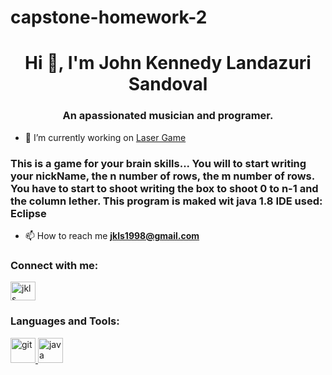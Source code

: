 # capstone-homework-2
<h1 align="center">Hi 👋, I'm John Kennedy Landazuri Sandoval</h1>
<h3 align="center">An apassionated musician and programer.</h3>

- 🔭 I’m currently working on [Laser Game](https://github.com/johnkennedyls/capstone-homework-2.git)
<h3 align="left">This is a game for your brain skills... You will to start writing your nickName, the n number of rows, the
m number of rows. You have to start to shoot writing the box to shoot 0 to n-1 and the column lether.
This program is maked wit java 1.8
IDE used: Eclipse</h3> 

- 📫 How to reach me **jkls1998@gmail.com**

<h3 align="left">Connect with me:</h3>
<p align="left">
<a href="https://www.youtube.com/c/jkls" target="blank"><img align="center" src="https://cdn.jsdelivr.net/npm/simple-icons@3.0.1/icons/youtube.svg" alt="jkls" height="30" width="40" /></a>
</p>

<h3 align="left">Languages and Tools:</h3>
<p align="left"> <a href="https://git-scm.com/" target="_blank"> <img src="https://www.vectorlogo.zone/logos/git-scm/git-scm-icon.svg" alt="git" width="40" height="40"/> </a> <a href="https://www.java.com" target="_blank"> <img src="https://devicons.github.io/devicon/devicon.git/icons/java/java-original-wordmark.svg" alt="java" width="40" height="40"/> </a> </p>

